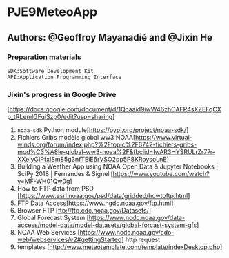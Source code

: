 # PJE9MeteoApp

## Authors: @Geoffroy Mayanadié and @Jixin He

### Preparation materials
    SDK:Software Development Kit
    API:Application Programming Interface
### Jixin's progress in Google Drive
[https://docs.google.com/document/d/1Qcaaid9iwW46zhCAFR4sXZEFqCXp_tRLemlGFqiSzp0/edit?usp=sharing]
1) `noaa-sdk` Python module[https://pypi.org/project/noaa-sdk/]
2) Fichiers Gribs modèle global ww3 NOAA[https://www.virtual-winds.org/forum/index.php?%2Ftopic%2F6742-fichiers-gribs-mod%C3%A8le-global-ww3-noaa%2F&fbclid=IwAR3HYSRULrZr77r-XXeIyGIPfxISm85g3nfTEiE6rVSO2pp5P8KRoysoLnE]
3) Building a Weather App using NOAA Open Data & Jupyter Notebooks | SciPy 2018 | Fernandes & Signell[https://www.youtube.com/watch?v=MF-WH01Qw0g]
4) How to FTP data from PSD [https://www.esrl.noaa.gov/psd/data/gridded/howtoftp.html]
5) FTP Data Access[https://www.ngdc.noaa.gov/ftp.html]  
6) Browser FTP [ftp://ftp.cdc.noaa.gov/Datasets/]
7) Global Forecast System [https://www.ncdc.noaa.gov/data-access/model-data/model-datasets/global-forcast-system-gfs]
8) NOAA Web Services [https://www.ncdc.noaa.gov/cdo-web/webservices/v2#gettingStarted] http request
9) templates [http://www.meteotemplate.com/template/indexDesktop.php]
